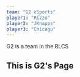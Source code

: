 ```yaml
---
team: "G2 eSports"
player1: "Rizzo"
player2: "JKnapps"
player3: "Chicago"
---
```


G2 is a team in the RLCS

## This is G2's Page


